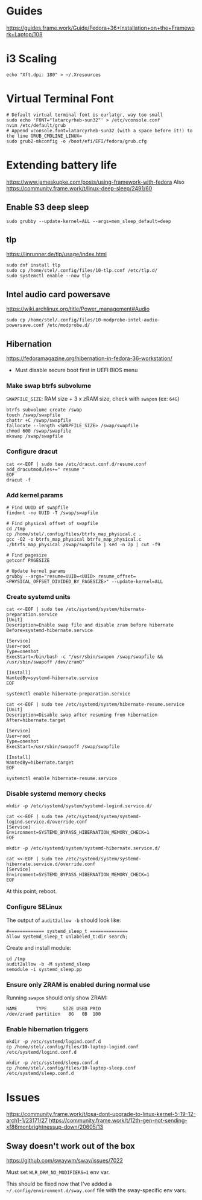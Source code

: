 # Guides
https://guides.frame.work/Guide/Fedora+36+Installation+on+the+Framework+Laptop/108

# i3 Scaling
```
echo "Xft.dpi: 180" > ~/.Xresources
```

# Virtual Terminal Font
```
# Default virtual terminal font is eurlatgr, way too small
sudo echo 'FONT="latarcyrheb-sun32"' > /etc/vconsole.conf
nvim /etc/default/grub
# Append vconsole.font=latarcyrheb-sun32 (with a space before it!) to the line GRUB_CMDLINE_LINUX=
sudo grub2-mkconfig -o /boot/efi/EFI/fedora/grub.cfg
```

# Extending battery life
https://www.jameskupke.com/posts/using-framework-with-fedora
Also https://community.frame.work/t/linux-deep-sleep/2491/60

## Enable S3 deep sleep
```
sudo grubby --update-kernel=ALL --args=mem_sleep_default=deep
```

## tlp
https://linrunner.de/tlp/usage/index.html
```
sudo dnf install tlp
sudo cp /home/stel/.config/files/10-tlp.conf /etc/tlp.d/
sudo systemctl enable --now tlp
```

## Intel audio card powersave
https://wiki.archlinux.org/title/Power_management#Audio
```
sudo cp /home/stel/.config/files/10-modprobe-intel-audio-powersave.conf /etc/modprobe.d/
```

## Hibernation
https://fedoramagazine.org/hibernation-in-fedora-36-workstation/
- Must disable secure boot first in UEFI BIOS menu

### Make swap btrfs subvolume
`SWAPFILE_SIZE`: RAM size + 3 x zRAM size, check with `swapon` (ex: `64G`)
```
btrfs subvolume create /swap
touch /swap/swapfile
chattr +C /swap/swapfile
fallocate --length <SWAPFILE_SIZE> /swap/swapfile
chmod 600 /swap/swapfile
mkswap /swap/swapfile
```

### Configure dracut
```
cat <<-EOF | sudo tee /etc/dracut.conf.d/resume.conf
add_dracutmodules+=" resume "
EOF
dracut -f
```

### Add kernel params
```
# Find UUID of swapfile
findmnt -no UUID -T /swap/swapfile

# Find physical offset of swapfile
cd /tmp
cp /home/stel/.config/files/btrfs_map_physical.c .
gcc -O2 -o btrfs_map_physical btrfs_map_physical.c
./btrfs_map_physical /swap/swapfile | sed -n 2p | cut -f9

# Find pagesize
getconf PAGESIZE

# Update kernel params
grubby --args="resume=UUID=<UUID> resume_offset=<PHYSICAL_OFFSET_DIVIDED_BY_PAGESIZE>" --update-kernel=ALL
```

### Create systemd units
```
cat <<-EOF | sudo tee /etc/systemd/system/hibernate-preparation.service
[Unit]
Description=Enable swap file and disable zram before hibernate
Before=systemd-hibernate.service

[Service]
User=root
Type=oneshot
ExecStart=/bin/bash -c "/usr/sbin/swapon /swap/swapfile && /usr/sbin/swapoff /dev/zram0"

[Install]
WantedBy=systemd-hibernate.service
EOF

systemctl enable hibernate-preparation.service

cat <<-EOF | sudo tee /etc/systemd/system/hibernate-resume.service
[Unit]
Description=Disable swap after resuming from hibernation
After=hibernate.target

[Service]
User=root
Type=oneshot
ExecStart=/usr/sbin/swapoff /swap/swapfile

[Install]
WantedBy=hibernate.target
EOF

systemctl enable hibernate-resume.service
```

### Disable systemd memory checks
```
mkdir -p /etc/systemd/system/systemd-logind.service.d/

cat <<-EOF | sudo tee /etc/systemd/system/systemd-logind.service.d/override.conf
[Service]
Environment=SYSTEMD_BYPASS_HIBERNATION_MEMORY_CHECK=1
EOF

mkdir -p /etc/systemd/system/systemd-hibernate.service.d/

cat <<-EOF | sudo tee /etc/systemd/system/systemd-hibernate.service.d/override.conf
[Service]
Environment=SYSTEMD_BYPASS_HIBERNATION_MEMORY_CHECK=1
EOF
```
At this point, reboot.

### Configure SELinux
The output of `audit2allow -b` should look like:
```
#============= systemd_sleep_t ==============
allow systemd_sleep_t unlabeled_t:dir search;
```
Create and install module:
```
cd /tmp
audit2allow -b -M systemd_sleep
semodule -i systemd_sleep.pp
```

### Ensure only ZRAM is enabled during normal use
Running `swapon` should only show ZRAM:
```
NAME       TYPE      SIZE USED PRIO
/dev/zram0 partition   8G   0B  100
```

### Enable hibernation triggers
```
mkdir -p /etc/systemd/logind.conf.d
cp /home/stel/.config/files/10-laptop-logind.conf /etc/systemd/logind.conf.d

mkdir -p /etc/systemd/sleep.conf.d
cp /home/stel/.config/files/10-laptop-sleep.conf /etc/systemd/sleep.conf.d
```

# Issues
https://community.frame.work/t/psa-dont-upgrade-to-linux-kernel-5-19-12-arch1-1/23171/27
https://community.frame.work/t/12th-gen-not-sending-xf86monbrightnessup-down/20605/13

## Sway doesn't work out of the box
https://github.com/swaywm/sway/issues/7022

Must set `WLR_DRM_NO_MODIFIERS=1` env var.

This should be fixed now that I've added a `~/.config/environment.d/sway.conf` file with the sway-specific env vars.
